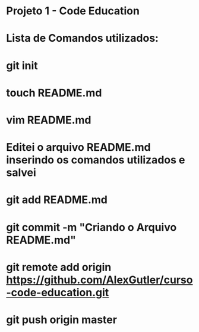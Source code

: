 # Projeto 1 - Code Education
# Lista de Comandos utilizados:

# git init
# touch README.md
# vim README.md
# Editei o arquivo README.md inserindo os comandos utilizados e salvei
# git add README.md
# git commit -m "Criando o Arquivo README.md"
# git remote add origin https://github.com/AlexGutler/curso-code-education.git
# git push origin master
